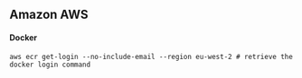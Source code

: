## Amazon AWS

#### Docker

    aws ecr get-login --no-include-email --region eu-west-2 # retrieve the docker login command
